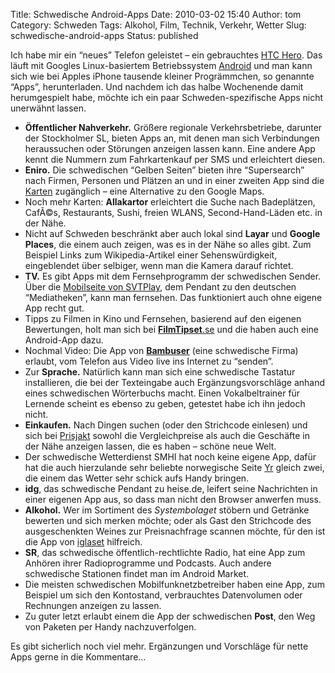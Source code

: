 Title: Schwedische Android-Apps
Date: 2010-03-02 15:40
Author: tom
Category: Schweden
Tags: Alkohol, Film, Technik, Verkehr, Wetter
Slug: schwedische-android-apps
Status: published

Ich habe mir ein “neues” Telefon geleistet – ein gebrauchtes [HTC
Hero](http://de.wikipedia.org/wiki/HTC_Hero). Das läuft mit Googles
Linux-basiertem Betriebssystem
[Android](http://de.wikipedia.org/wiki/Android_%28Betriebssystem%29) und
man kann sich wie bei Apples iPhone tausende kleiner Progrämmchen, so
genannte “Apps”, herunterladen. Und nachdem ich das halbe Wochenende
damit herumgespielt habe, möchte ich ein paar Schweden-spezifische Apps
nicht unerwähnt lassen. <!--more-->

-   **Öffentlicher Nahverkehr.** Größere regionale Verkehrsbetriebe,
    darunter der Stockholmer SL, bieten Apps an, mit denen man sich
    Verbindungen heraussuchen oder Störungen anzeigen lassen kann. Eine
    andere App kennt die Nummern zum Fahrkartenkauf per SMS und
    erleichtert diesen.
-   **Eniro.** Die schwedischen “Gelben Seiten” bieten ihre
    “Supersearch” nach Firmen, Personen und Plätzen an und in einer
    zweiten App sind die [Karten](http://kartor.eniro.se) zugänglich –
    eine Alternative zu den Google Maps.
-   Noch mehr Karten: **Allakartor** erleichtert die Suche nach
    Badeplätzen, CafÃ©s, Restaurants, Sushi, freien WLANS,
    Second-Hand-Läden etc. in der Nähe.
-   Nicht auf Schweden beschränkt aber auch lokal sind **Layar** und
    **Google Places**, die einem auch zeigen, was es in der Nähe so
    alles gibt. Zum Beispiel Links zum Wikipedia-Artikel einer
    Sehenswürdigkeit, eingeblendet über selbiger, wenn man die Kamera
    darauf richtet.
-   **TV.** Es gibt Apps mit dem Fernsehprogramm der schwedischen
    Sender. Über die [Mobilseite von SVTPlay](http://svtplay.se/mobil),
    dem Pendant zu den deutschen “Mediatheken”, kann man fernsehen. Das
    funktioniert auch ohne eigene App recht gut.
-   Tipps zu Filmen in Kino und Fernsehen, basierend auf den eigenen
    Bewertungen, holt man sich bei
    [**FilmTipset**.se](http://www.filmtipset.se) und die haben auch
    eine Android-App dazu.
-   Nochmal Video: Die App von [**Bambuser**](http://bambuser.com/)
    (eine schwedische Firma) erlaubt, vom Telefon aus Video live ins
    Internet zu “senden”.
-   Zur **Sprache.** Natürlich kann man sich eine schwedische Tastatur
    installieren, die bei der Texteingabe auch Ergänzungsvorschläge
    anhand eines schwedischen Wörterbuchs macht. Einen Vokalbeltrainer
    für Lernende scheint es ebenso zu geben, getestet habe ich ihn
    jedoch nicht.
-   **Einkaufen.** Nach Dingen suchen (oder den Strichcode einlesen) und
    sich bei [Prisjakt](http://prisjakt.nu) sowohl die Vergleichpreise
    als auch die Geschäfte in der Nähe anzeigen lassen, die es haben –
    schöne neue Welt.
-   Der schwedische Wetterdienst SMHI hat noch keine eigene App, dafür
    hat die auch hierzulande sehr beliebte norwegische Seite
    [Yr](http://www.yr.no) gleich zwei, die einem das Wetter sehr schick
    aufs Handy bringen.
-   **idg**, das schwedische Pendant zu heise.de, leifert seine
    Nachrichten in einer eigenen App aus, so dass man nicht den Browser
    anwerfen muss.
-   **Alkohol.** Wer im Sortiment des *Systembolaget* stöbern und
    Getränke bewerten und sich merken möchte; oder als Gast den
    Strichcode des ausgeschenkten Weines zur Preisnachfrage scannen
    möchte, für den ist die App von [iglaset](http://www.iglaset.se/)
    hilfreich.
-   **SR**, das schwedische öffentlich-rechtlichte Radio, hat eine App
    zum Anhören ihrer Radioprogramme und Podcasts. Auch andere
    schwedische Stationen findet man im Android Market.
-   Die meisten schwedischen Mobilfunknetzbetreiber haben eine App, zum
    Beispiel um sich den Kontostand, verbrauchtes Datenvolumen oder
    Rechnungen anzeigen zu lassen.
-   Zu guter letzt erlaubt einem die App der schwedischen **Post**, den
    Weg von Paketen per Handy nachzuverfolgen.

Es gibt sicherlich noch viel mehr. Ergänzungen und Vorschläge für nette
Apps gerne in die Kommentare…

